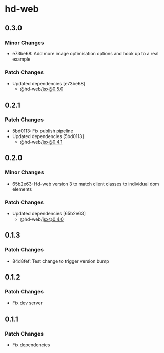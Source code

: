 # hd-web

## 0.3.0

### Minor Changes

- e73be68: Add more image optimisation options and hook up to a real example

### Patch Changes

- Updated dependencies [e73be68]
  - @hd-web/jsx@0.5.0

## 0.2.1

### Patch Changes

- 5bd0113: Fix publish pipeline
- Updated dependencies [5bd0113]
  - @hd-web/jsx@0.4.1

## 0.2.0

### Minor Changes

- 65b2e63: Hd-web version 3 to match client classes to individual dom elements

### Patch Changes

- Updated dependencies [65b2e63]
  - @hd-web/jsx@0.4.0

## 0.1.3

### Patch Changes

- 84d8fef: Test change to trigger version bump

## 0.1.2

### Patch Changes

- Fix dev server

## 0.1.1

### Patch Changes

- Fix dependencies
